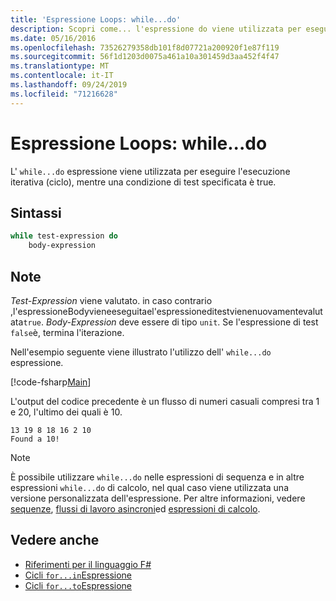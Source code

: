 ```yaml
---
title: 'Espressione Loops: while...do'
description: Scopri come... l'espressione do viene utilizzata per eseguire l'esecuzione iterativa (ciclo) mentre una condizione di test specificata è true.
ms.date: 05/16/2016
ms.openlocfilehash: 73526279358db101f8d07721a200920f1e87f119
ms.sourcegitcommit: 56f1d1203d0075a461a10a301459d3aa452f4f47
ms.translationtype: MT
ms.contentlocale: it-IT
ms.lasthandoff: 09/24/2019
ms.locfileid: "71216628"
---
```

# <a name="loops-whiledo-expression"></a>Espressione Loops: while...do

L' `while...do` espressione viene utilizzata per eseguire l'esecuzione iterativa (ciclo), mentre una condizione di test specificata è true.

## <a name="syntax"></a>Sintassi

```fsharp
while test-expression do
    body-expression
```

## <a name="remarks"></a>Note

*Test-Expression* viene valutato. in caso contrario ,l'espressioneBodyvieneeseguitael'espressioneditestvienenuovamentevalutata`true`. *Body-Expression* deve essere di tipo `unit`. Se l'espressione di test `false`è, termina l'iterazione.

Nell'esempio seguente viene illustrato l'utilizzo dell' `while...do` espressione.

[!code-fsharp[Main](~/samples/snippets/fsharp/lang-ref-2/snippet5301.fs)]

L'output del codice precedente è un flusso di numeri casuali compresi tra 1 e 20, l'ultimo dei quali è 10.

```console
13 19 8 18 16 2 10
Found a 10!
```

> [!NOTE]
> È possibile utilizzare `while...do` nelle espressioni di sequenza e in altre espressioni `while...do` di calcolo, nel qual caso viene utilizzata una versione personalizzata dell'espressione. Per altre informazioni, vedere [sequenze](sequences.md), [flussi di lavoro asincroni](asynchronous-workflows.md)ed [espressioni di calcolo](computation-expressions.md).

## <a name="see-also"></a>Vedere anche

- [Riferimenti per il linguaggio F#](index.md)
- [Cicli `for...in`Espressione](loops-for-in-expression.md)
- [Cicli `for...to`Espressione](loops-for-to-expression.md)

